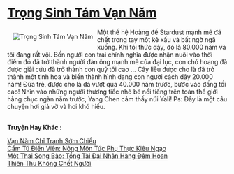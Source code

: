 <a href="https://truyentiki.com/trong-sinh-tam-van-nam.31778/" title="Trọng Sinh Tám Vạn Năm"><h1>Trọng Sinh Tám Vạn Năm</h1></a><div style="display:table"><img align="right" style="float: left; padding: 10px;" src="https://truyentiki.com/a/img/str/src/31778.jpg" alt="Trọng Sinh Tám Vạn Năm">Một thế hệ Hoàng đế Stardust mạnh mẽ đã chết trong tay một kẻ xấu và bất ngờ ngã xuống. Khi tôi thức dậy, đó là 80.000 năm và tôi đang rất vội. Bốn người con trai chính nghĩa được nhận nuôi vào thời điểm đó đã trở thành người đàn ông mạnh mẽ của đại lục, con chó hoang đã được giải cứu đã trở thành con quỷ tối cao ... Cây liễu được cho là đã trở thành một tinh hoa và biến thành hình dạng con người cách đây 20.000 năm! Đứa trẻ, được cho là đã vượt qua 40.000 năm trước, bước vào đấng tối cao! Nhìn vào những người thương tiếc nhỏ bé nổi tiếng trên toàn thế giới hàng chục ngàn năm trước, Yang Chen cảm thấy núi Yali! Ps: Đây là một câu chuyện hơi giả vờ và hơi khó hiểu.</div><p><br><b>Truyện Hay Khác :</b></p><a href="https://truyentiki.com/van-nam-chi-tranh-som-chieu.31777/" alt="Vạn Năm Chỉ Tranh Sớm Chiều">Vạn Năm Chỉ Tranh Sớm Chiều</a><br/><a href="https://wikitruyen.wordpress.com/2020/06/23/cam-tu-dien-vien-nong-mon-tuc-phu-thuc-kieu-ngao/" alt="Cẩm Tú Điền Viên: Nông Môn Tức Phụ Thực Kiêu Ngạo">Cẩm Tú Điền Viên: Nông Môn Tức Phụ Thực Kiêu Ngạo</a><br/><a href="https://github.com/nownovels/topcv/tree/master/truyenhay/31961/README.md" alt="Một Thai Song Bảo: Tổng Tài Đại Nhân Hàng Đêm Hoan">Một Thai Song Bảo: Tổng Tài Đại Nhân Hàng Đêm Hoan</a><br/><a href="https://github.com/nownovels/top500/tree/master/truyenhay/33900/" alt="Thiên Thu Không Chết Người">Thiên Thu Không Chết Người</a><br/>